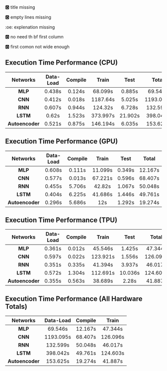 :o2: title missing

:o2: empty lines missing

:oe: explenation missing

:o2: no need th bf first column

:o2: first comon not wide enough

## Execution Time Performance (CPU)
|  Networks     | Data-Load | Compile |   Train   |   Test  |   Total   |
| :------:      | :-------: | :-----: | :------:  | :-----: | :------:  |
| **MLP**       |  0.438s	  | 0.124s	| 68.099s   | 0.885s  | 69.546s   |
| **CNN**       |  0.412s	  | 0.018s	| 1187.64s  | 5.025s	| 1193.095s |
| **RNN**       |  0.607s	  | 0.944s	| 124.32s	  | 6.728s	| 132.599s  |
| **LSTM**      |  0.62s	  | 1.523s	| 373.997s	| 21.902s	| 398.042s  |
|**Autoencoder**|  0.521s	  | 0.875s	| 146.194s	| 6.035s	| 153.625s  |

## Execution Time Performance (GPU)
|  Networks     | Data-Load | Compile |   Train   |   Test  |   Total   |
| :------:      | :-------: | :-----: | :------:  | :-----: | :------:  |
| **MLP**       |  0.608s	  | 0.111s	| 11.099s   | 0.349s  | 12.167s   |
| **CNN**       |  0.577s	  | 0.013s	| 67.221s   | 0.596s	| 68.407s   |
| **RNN**       |  0.455s	  | 5.706s	| 42.82s	  | 1.067s	| 50.048s   |
| **LSTM**      |  0.404s	  | 6.225s	| 41.686s	  | 1.446s	| 49.761s   |
|**Autoencoder**|  0.296s	  | 5.686s	| 12s	      | 1.292s	| 19.274s   |

## Execution Time Performance (TPU)
|  Networks     | Data-Load | Compile |   Train   |   Test  |   Total   |
| :------:      | :-------: | :-----: | :------:  | :-----: | :------:  |
| **MLP**       |  0.361s	  | 0.012s	| 45.546s   | 1.425s  | 47.344s   |
| **CNN**       |  0.597s	  | 0.022s	| 123.921s  | 1.556s	| 126.096s  |
| **RNN**       |  0.351s	  | 0.335s	| 41.394s	  | 3.937s	| 46.017s   |
| **LSTM**      |  0.572s	  | 1.304s	| 112.691s  | 10.036s	| 124.603s  |
|**Autoencoder**|  0.355s	  | 0.563s	| 38.689s   | 2.28s	  | 41.887s   |

## Execution Time Performance (All Hardware Totals)
|  Networks     | Data-Load | Compile |   Train   |
| :------:      | :-------: | :-----: | :------:  | 
| **MLP**       |  69.546s  | 12.167s	| 47.344s   |
| **CNN**       |  1193.095s| 68.407s	| 126.096s  |
| **RNN**       |  132.599s	| 50.048s	| 46.017s	  |
| **LSTM**      |  398.042s | 49.761s	| 124.603s  |
|**Autoencoder**|  153.625s	| 19.274s	| 41.887s   |
